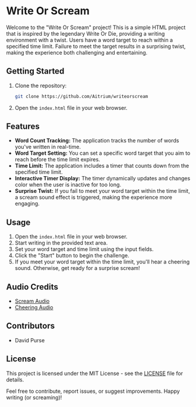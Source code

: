 # Write Or Scream

Welcome to the "Write Or Scream" project! This is a simple HTML project that is inspired by the legendary Write Or Die, providing a writing environment with a twist. Users have a word target to reach within a specified time limit. Failure to meet the target results in a surprising twist, making the experience both challenging and entertaining.

## Getting Started

1. Clone the repository:

    ```bash
    git clone https://github.com/Aitrium/writeorscream
    ```

2. Open the `index.html` file in your web browser.

## Features

- **Word Count Tracking:** The application tracks the number of words you've written in real-time.
- **Word Target Setting:** You can set a specific word target that you aim to reach before the time limit expires.
- **Time Limit:** The application includes a timer that counts down from the specified time limit.
- **Interactive Timer Display:** The timer dynamically updates and changes color when the user is inactive for too long.
- **Surprise Twist:** If you fail to meet your word target within the time limit, a scream sound effect is triggered, making the experience more engaging.

## Usage

1. Open the `index.html` file in your web browser.
2. Start writing in the provided text area.
3. Set your word target and time limit using the input fields.
4. Click the "Start" button to begin the challenge.
5. If you meet your word target within the time limit, you'll hear a cheering sound. Otherwise, get ready for a surprise scream!

## Audio Credits

- [Scream Audio](https://www.partnersinrhyme.com/files/sounds1/WAV/human/screamf1.wav)
- [Cheering Audio](https://www.myinstants.com/media/sounds/kids_cheering.mp3)

## Contributors

- David Purse

## License

This project is licensed under the MIT License - see the [LICENSE](LICENSE) file for details.

Feel free to contribute, report issues, or suggest improvements. Happy writing (or screaming)!
